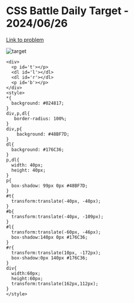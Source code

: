 # CSS Battle Daily Target - 2024/06/26

[Link to problem](https://cssbattle.dev/play/dqUja1HgyVAreGb9jWAd)

![target](https://firebasestorage.googleapis.com/v0/b/cssbattleapp.appspot.com/o/user%2Fummd3POvEDfFyeFvVdOMG3OOrwE2%2Ftargets%2Ftarget_hBT5NLr.png?alt=media)

```
<div>
  <p id='t'></p>
  <dl id='l'></dl>
  <dl id='r'></dl>
  <p id='b'></p>
</div>
<style>
*{
  background: #024817;
}
div,p,dl{
   border-radius: 100%;
}
div,p{
    background: #48BF7D;
}
dl{
  background: #176C36;
}
p,dl{
  width: 40px;
  height: 40px;
}
p{
  box-shadow: 99px 0px #48BF7D;
}
#t{
  transform:translate(-40px, -40px);
}
#b{
  transform:translate(-40px, -109px);
}
#l{
  transform:translate(-60px, -46px);
  box-shadow:140px 0px #176C36;
}
#r{
  transform:translate(10px, -172px);
  box-shadow:0px 140px #176C36;
}
div{
  width:60px;
  height:60px; 
  transform:translate(162px,112px);
}
</style>



```